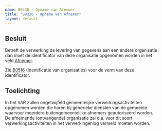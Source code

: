 ```yaml
---
name: B9330 - Opname van Afnemer
title: "B9330 - Opname van Afnemer"
layout: default
---
```

## Besluit
Betreft de verwerking de levering van gegevens aan een andere organisatie dan moet de identificator van deze organisatie opgenomen worden in het veld [Afnemer](../../../gegevenswoordenboek/attributen/Afnemer.md).

Zie [B0516](./0516.md) (Identificatie van organisaties) voor de vorm van deze identificator.

## Toelichting
In het VAR zullen ongetwijfeld gemeentelijke verwerkingsactiviteiten opgenomen worden die horen bij generieke diensten van de gemeente waarvoor meerdere buitengemeentelijke afnemers geautoriseerd worden. De afnemende (ontvangende) organisatie zal o.a. voor dit soort verwerkingsactiviteiten in het verwerkingenlog vermeld moeten worden.
